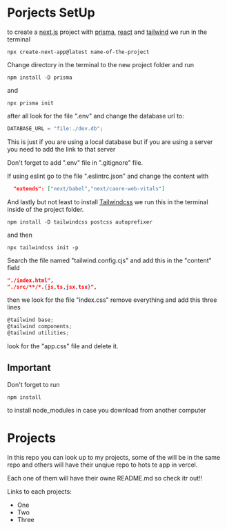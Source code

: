 # Porjects SetUp

to create a [next.js](https://nextjs.org/) project with [prisma](https://www.prisma.io/), [react](https://react.dev/) and [tailwind](https://tailwindcss.com/) we run in the terminal

```
npx create-next-app@latest name-of-the-project
```

Change directory in the terminal to the new project folder and run

```
npm install -D prisma
```

and

```
npx prisma init
```

after all look for the file ".env" and change the database url to:

```js
DATABASE_URL = "file:./dev.db";
```

This is just if you are using a local database but if you are using a server you need to add the link to that server

Don't forget to add ".env" file in ".gitignore" file.

If using eslint go to the file ".eslintrc.json" and change the content with

```json
  "extends": ["next/babel","next/caore-web-vitals"]
```

And lastly but not least to install [Tailwindcss](https://tailwindcss.com/) we run this in the terminal inside of the project folder.

```
npm install -D tailwindcss postcss autoprefixer
```

and then

```
npx tailwindcss init -p
```

Search the file named "tailwind.config.cjs" and add this in the "content" field

```json
"./index.html",
"./src/**/*.{js,ts,jsx,tsx}",
```

then we look for the file "index.css" remove everything and add this three lines

```js
@tailwind base;
@tailwind components;
@tailwind utilities;
```

look for the "app.css" file and delete it.

## Important

Don't forget to run

```
npm install
```

to install node_modules in case you download from another computer

# Projects

In this repo you can look up to my projects, some of the will be in the same repo and others will have their unqiue repo to hots te app in vercel.

Each one of them will have their owne README.md so check itr out!!

Links to each projects:

- One
- Two
- Three
